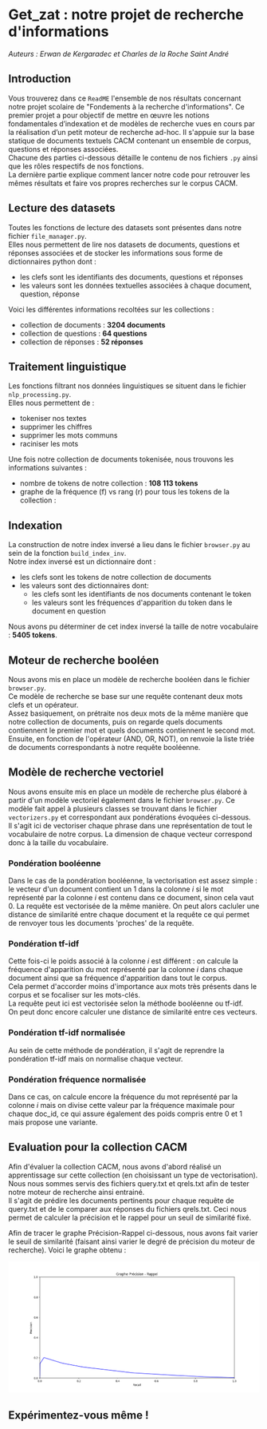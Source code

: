 # Get_zat : notre projet de recherche d'informations

_Auteurs : Erwan de Kergaradec et Charles de la Roche Saint André_

## Introduction

Vous trouverez dans ce `ReadME` l'ensemble de nos résultats concernant notre projet scolaire de "Fondements à la recherche d'informations". Ce premier projet a pour objectif de mettre en œuvre les notions fondamentales d’indexation et de
modèles de recherche vues en cours par la réalisation d’un petit moteur de recherche ad-hoc. Il s'appuie sur la base statique de documents textuels CACM contenant un ensemble de corpus, questions et réponses associées. <br>
Chacune des parties ci-dessous détaille le contenu de nos fichiers `.py` ainsi que les rôles respectifs de nos fonctions. <br>
La dernière partie explique comment lancer notre code pour retrouver les mêmes résultats et faire vos propres recherches sur le corpus CACM.

## Lecture des datasets

Toutes les fonctions de lecture des datasets sont présentes dans notre fichier `file_manager.py`. <br>
Elles nous permettent de lire nos datasets de documents, questions et réponses associées et de stocker les informations sous forme de dictionnaires python dont : 
- les clefs sont les identifiants des documents, questions et réponses
- les valeurs sont les données textuelles associées à chaque document, question, réponse

Voici les différentes informations recoltées sur les collections :
- collection de documents : **3204 documents**
- collection de questions : **64 questions**
- collection de réponses : **52 réponses**

## Traitement linguistique

Les fonctions filtrant nos données linguistiques se situent dans le fichier `nlp_processing.py`. <br>
Elles nous permettent de : 
- tokeniser nos textes
- supprimer les chiffres
- supprimer les mots communs
- raciniser les mots

Une fois notre collection de documents tokenisée, nous trouvons les informations suivantes :
- nombre de tokens de notre collection : **108 113 tokens**
- graphe de la fréquence (f) vs rang (r) pour tous les tokens de la collection : 

## Indexation

La construction de notre index inversé a lieu dans le fichier `browser.py` au sein de la fonction `build_index_inv`. <br>
Notre index inversé est un dictionnaire dont :
- les clefs sont les tokens de notre collection de documents
- les valeurs sont des dictionnaires dont:
  - les clefs sont les identifiants de nos documents contenant le token
  - les valeurs sont les fréquences d'apparition du token dans le document en question
  
Nous avons pu déterminer de cet index inversé la taille de notre vocabulaire : **5405 tokens**.
 

## Moteur de recherche booléen

Nous avons mis en place un modèle de recherche booléen dans le fichier `browser.py`. <br>
Ce modèle de recherche se base sur une requête contenant deux mots clefs et un opérateur. <br>
Assez basiquement, on prétraite nos deux mots de la même manière que notre collection de documents, puis on regarde quels documents contiennent le premier mot et quels documents contiennent le second mot. <br>
Ensuite, en fonction de l'opérateur (AND, OR, NOT), on renvoie la liste triée de documents correspondants à notre requête booléenne.

## Modèle de recherche vectoriel

Nous avons ensuite mis en place un modèle de recherche plus élaboré à partir d'un modèle vectoriel également dans le fichier `browser.py`. Ce modèle fait appel à plusieurs classes se trouvant dans le fichier `vectorizers.py` et correspondant aux pondérations évoquées ci-dessous. <br>
Il s'agit ici de vectoriser chaque phrase dans une représentation de tout le vocabulaire de notre corpus. La dimension de chaque vecteur correspond donc à la taille du vocabulaire. <br>

### Pondération booléenne
 
Dans le cas de la pondération booléenne, la vectorisation est assez simple : le vecteur d'un document contient un 1 dans la colonne _i_ si le mot représenté par la colonne _i_ est contenu dans ce document, sinon cela vaut 0.
La requête est vectorisée de la même manière. On peut alors cacluler une distance de similarité entre chaque document et la requête ce qui permet de renvoyer tous les documents 'proches' de la requête.

### Pondération tf-idf

Cette fois-ci le poids associé à la colonne _i_ est différent : on calcule la fréquence d'apparition du mot représenté par la colonne _i_ dans chaque document ainsi que sa fréquence d'apparition dans tout le corpus. <br>
Cela permet d'accorder moins d'importance aux mots très présents dans le corpus et se focaliser sur les mots-clés. <br>
La requête peut ici est vectorisée selon la méthode booléenne ou tf-idf.  <br>
On peut donc encore calculer une distance de similarité entre ces vecteurs. <br>

### Pondération tf-idf normalisée

Au sein de cette méthode de pondération, il s'agit de reprendre la pondération tf-idf mais on normalise chaque vecteur. <br>

### Pondération fréquence normalisée

Dans ce cas, on calcule encore la fréquence du mot représenté par la colonne _i_ mais on divise cette valeur par la fréquence maximale pour chaque doc_id, ce qui assure également des poids compris entre 0 et 1 mais propose une variante. <br>

## Evaluation pour la collection CACM

Afin d'évaluer la collection CACM, nous avons d'abord réalisé un apprentissage sur cette collection (en choisissant un type de vectorisation). <br>
Nous nous sommes servis des fichiers query.txt et qrels.txt afin de tester notre moteur de recherche ainsi entrainé. <br>
Il s'agit de prédire les documents pertinents pour chaque requête de query.txt et de le comparer aux réponses du fichiers qrels.txt. Ceci nous permet de calculer la précision et le rappel pour un seuil de similarité fixé.

Afin de tracer le graphe Précision-Rappel ci-dessous, nous avons fait varier le seuil de similarité (faisant ainsi varier le degré de précision du moteur de recherche).
Voici le graphe obtenu : 

![](graphe_pr.png)


## Expérimentez-vous même !






